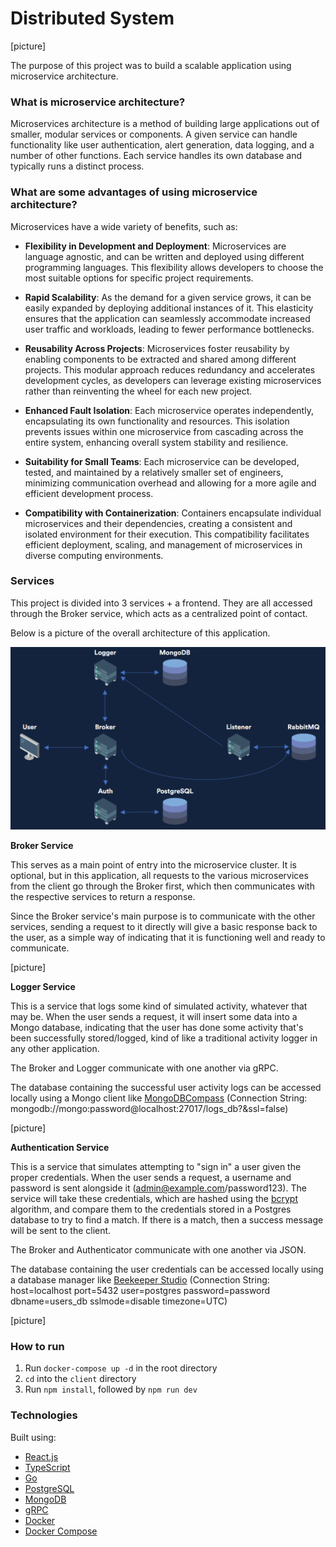 # Distributed System

[picture]

The purpose of this project was to build a scalable application using microservice architecture.

### What is microservice architecture?

Microservices architecture is a method of building large applications out of smaller, modular services or components. A given service can handle functionality like user authentication, alert generation, data logging, and a number of other functions. Each service handles its own database and typically runs a distinct process.

### What are some advantages of using microservice architecture?

Microservices have a wide variety of benefits, such as:

- **Flexibility in Development and Deployment**: Microservices are language agnostic, and can be written and deployed using different programming languages. This flexibility allows developers to choose the most suitable options for specific project requirements.

- **Rapid Scalability**: As the demand for a given service grows, it can be easily expanded by deploying additional instances of it. This elasticity ensures that the application can seamlessly accommodate increased user traffic and workloads, leading to fewer performance bottlenecks.

- **Reusability Across Projects**: Microservices foster reusability by enabling components to be extracted and shared among different projects. This modular approach reduces redundancy and accelerates development cycles, as developers can leverage existing microservices rather than reinventing the wheel for each new project.

- **Enhanced Fault Isolation**: Each microservice operates independently, encapsulating its own functionality and resources. This isolation prevents issues within one microservice from cascading across the entire system, enhancing overall system stability and resilience.

- **Suitability for Small Teams**: Each microservice can be developed, tested, and maintained by a relatively smaller set of engineers, minimizing communication overhead and allowing for a more agile and efficient development process.

- **Compatibility with Containerization**: Containers encapsulate individual microservices and their dependencies, creating a consistent and isolated environment for their execution. This compatibility facilitates efficient deployment, scaling, and management of microservices in diverse computing environments.

### Services

This project is divided into 3 services + a frontend. They are all accessed through the Broker service, which acts as a centralized point of contact.

Below is a picture of the overall architecture of this application.

![architecture](./media/architecture.png)

**Broker Service**

This serves as a main point of entry into the microservice cluster. It is optional, but in this application, all requests to the various microservices from the client go through the Broker first, which then communicates with the respective services to return a response.

Since the Broker service's main purpose is to communicate with the other services, sending a request to it directly will give a basic response back to the user, as a simple way of indicating that it is functioning well and ready to communicate.

[picture]

**Logger Service**

This is a service that logs some kind of simulated activity, whatever that may be. When the user sends a request, it will insert some data into a Mongo database, indicating that the user has done some activity that's been successfully stored/logged, kind of like a traditional activity logger in any other application.

The Broker and Logger communicate with one another via gRPC.

The database containing the successful user activity logs can be accessed locally using a Mongo client like [MongoDBCompass](https://www.mongodb.com/products/compass) (Connection String: mongodb://mongo:password@localhost:27017/logs_db?&ssl=false)

[picture]

**Authentication Service**

This is a service that simulates attempting to "sign in" a user given the proper credentials. When the user sends a request, a username and password is sent alongside it (admin@example.com/password123). The service will take these credentials, which are hashed using the [bcrypt](https://en.wikipedia.org/wiki/Bcrypt) algorithm, and compare them to the credentials stored in a Postgres database to try to find a match. If there is a match, then a success message will be sent to the client.

The Broker and Authenticator communicate with one another via JSON.

The database containing the user credentials can be accessed locally using a database manager like [Beekeeper Studio](https://www.beekeeperstudio.io/) (Connection String: host=localhost port=5432 user=postgres password=password dbname=users_db sslmode=disable timezone=UTC)

[picture]

### How to run

1. Run `docker-compose up -d` in the root directory
2. `cd` into the `client` directory
3. Run `npm install`, followed by `npm run dev`

### Technologies

Built using:

- [React.js](https://react.dev/)
- [TypeScript](https://www.typescriptlang.org/)
- [Go](https://go.dev/)
- [PostgreSQL](https://www.postgresql.org/)
- [MongoDB](https://www.mongodb.com/)
- [gRPC](https://grpc.io/)
- [Docker](https://www.docker.com/)
- [Docker Compose](https://docs.docker.com/compose/)
